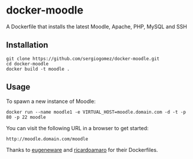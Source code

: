 docker-moodle
=============

A Dockerfile that installs the latest Moodle, Apache, PHP, MySQL and SSH

## Installation

```
git clone https://github.com/sergiogomez/docker-moodle.git
cd docker-moodle
docker build -t moodle .
```

## Usage

To spawn a new instance of Moodle:

```
docker run --name moodle1 -e VIRTUAL_HOST=moodle.domain.com -d -t -p 80 -p 22 moodle
```

You can visit the following URL in a browser to get started:

```
http://moodle.domain.com/moodle
```

Thanks to [eugeneware](https://github.com/eugeneware) and [ricardoamaro](https://github.com/ricardoamaro) for their Dockerfiles.